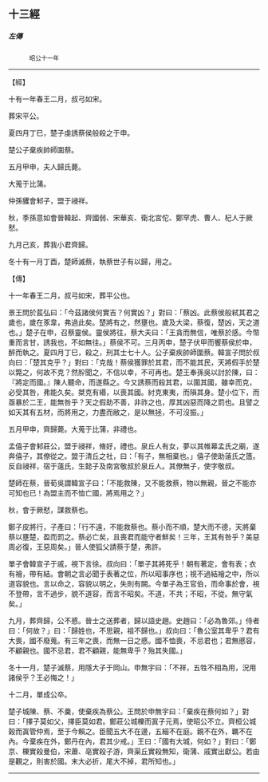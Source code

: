 

## 十三經

##### 左傳
　　　`昭公十一年`

* * *

【經】

十有一年春王二月，叔弓如宋。

葬宋平公。

夏四月丁巳，楚子虔誘蔡侯般殺之于申。

楚公子棄疾帥師圍蔡。

五月甲申，夫人歸氏薨。

大蒐于比蒲。

仲孫貜會邾子，盟于祲祥。

秋，季孫意如會晉韓起、齊國弱、宋華亥、衛北宮佗、鄭罕虎、曹人、杞人于厥憖。

九月己亥，葬我小君齊歸。

冬十有一月丁酉，楚師滅蔡，執蔡世子有以歸，用之。

【傳】

十一年春王二月，叔弓如宋，葬平公也。

景王問於萇弘曰：「今茲諸侯何實吉？何實凶？」對曰：「蔡凶。此蔡侯般弒其君之歲也，歲在豕韋，弗過此矣。楚將有之，然壅也。歲及大梁，蔡復，楚凶，天之道也。」楚子在申，召蔡靈侯。靈侯將往，蔡大夫曰：「王貪而無信，唯蔡於感。今幣重而言甘，誘我也，不如無往。」蔡侯不可。三月丙申，楚子伏甲而饗蔡侯於申，醉而執之。夏四月丁巳，殺之，刑其士七十人。公子棄疾帥師圍蔡。韓宣子問於叔向曰：「楚其克乎？」對曰：「克哉！蔡侯獲罪於其君，而不能其民，天將假手於楚以斃之，何故不克？然肸聞之，不信以幸，不可再也。楚王奉孫吳以討於陳，曰：『將定而國。』陳人聽命，而遂縣之。今又誘蔡而殺其君，以圍其國，雖幸而克，必受其咎，弗能久矣。桀克有緡，以喪其國。紂克東夷，而隕其身。楚小位下，而亟暴於二王，能無咎乎？天之假助不善，非祚之也，厚其凶惡而降之罰也。且譬之如天其有五材，而將用之，力盡而敝之，是以無拯，不可沒振。」

五月甲申，齊歸薨。大蒐于比蒲，非禮也。

孟僖子會邾莊公，盟于祲祥，脩好，禮也。泉丘人有女，夢以其帷幕孟氏之廟，遂奔僖子，其僚從之。盟于清丘之社，曰：「有子，無相棄也。」僖子使助薳氏之簉。反自祲祥，宿于薳氏，生懿子及南宮敬叔於泉丘人。其僚無子，使字敬叔。

楚師在蔡，晉荀吳謂韓宣子曰：「不能救陳，又不能救蔡，物以無親，晉之不能亦可知也已！為盟主而不恤亡國，將焉用之？」

秋，會于厥憖，謀救蔡也。

鄭子皮將行，子產曰：「行不遠，不能救蔡也。蔡小而不順，楚大而不德，天將棄蔡以壅楚，盈而罰之。蔡必亡矣，且喪君而能守者鮮矣！三年，王其有咎乎？美惡周必復，王惡周矣。」晉人使狐父請蔡于楚，弗許。

單子會韓宣子于戚，視下言徐。叔向曰：「單子其將死乎！朝有著定，會有表；衣有襘，帶有結。會朝之言必聞于表著之位，所以昭事序也；視不過結襘之中，所以道容貌也。言以命之，容貌以明之，失則有闕。今單子為王官伯，而命事於會，視不登帶，言不過步，貌不道容，而言不昭矣。不道，不共；不昭，不從。無守氣矣。」

九月，葬齊歸，公不慼。晉士之送葬者，歸以語史趙。史趙曰：「必為魯郊。」侍者曰：「何故？」曰：「歸姓也，不思親，祖不歸也。」叔向曰：「魯公室其卑乎？君有大喪，國不廢蒐。有三年之喪，而無一日之慼。國不恤喪，不忌君也；君無慼容，不顧親也。國不忌君，君不顧親，能無卑乎？殆其失國。」

冬十一月，楚子滅蔡，用隱大子于岡山。申無宇曰：「不祥，五牲不相為用，況用諸侯乎？王必悔之！」

十二月，單成公卒。

楚子城陳、蔡、不羹，使棄疾為蔡公。王問於申無宇曰：「棄疾在蔡何如？」對曰：「擇子莫如父，擇臣莫如君。鄭莊公城櫟而寘子元焉，使昭公不立。齊桓公城榖而寘管仲焉，至于今賴之。臣聞五大不在邊，五細不在庭。親不在外，羈不在內。今棄疾在外，鄭丹在內，君其少戒。」王曰：「國有大城，何如？」對曰：「鄭京、櫟實殺曼伯，宋蕭、亳實殺子游，齊渠丘實殺無知，衛蒲、戚實出獻公。若由是觀之，則害於國。末大必折，尾大不掉，君所知也。」

* * *

